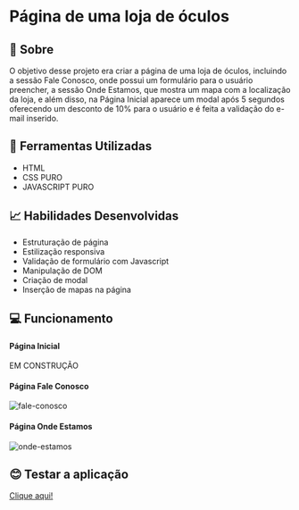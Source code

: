 # Página de uma loja de óculos
 <h2> 💬 Sobre </h2>
 
 O objetivo desse projeto era criar a página de uma loja de óculos, incluindo a sessão Fale Conosco, onde possui um formulário para o usuário preencher, a sessão Onde Estamos, que mostra um mapa com a localização da loja, e além disso, na Página Inicial aparece um modal após 5 segundos oferecendo um desconto de 10% para o usuário e é feita a validação do e-mail inserido.
 
 <h2> 🔧 Ferramentas Utilizadas </h2>
 
 - HTML
 - CSS PURO
 - JAVASCRIPT PURO

 <h2> 📈 Habilidades Desenvolvidas </h2>
 
 - Estruturação de página
 - Estilização responsiva
 - Validação de formulário com Javascript
 - Manipulação de DOM
 - Criação de modal
 - Inserção de mapas na página

 <h2> 💻 Funcionamento </h2>
 
 <h4> Página Inicial </h4>
 
EM CONSTRUÇÃO

<h4> Página Fale Conosco </h4>

![fale-conosco](https://user-images.githubusercontent.com/106767653/180466280-81e1072c-2605-498b-ad22-4b8a6a2155e0.gif)

<h4> Página Onde Estamos </h4>

![onde-estamos](https://user-images.githubusercontent.com/106767653/180466518-098109eb-73eb-459d-b0b3-722216beff4a.gif)

 
 <h2> 😊 Testar a aplicação </h2>
 
 [Clique aqui!](https://carolinebarbara.github.io/loja-otica/projeto-otica/index.html)
 
 ##
